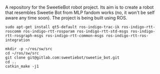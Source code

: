 A repository for the SweetieBot robot project. Its aim is to create a robot 
that resembles Sweetie Bot from MLP fandom works (no, it won't be self aware 
any time soon). The project is being built using ROS.

```
sudo apt-get install qt5-default ros-indigo-trac-ik ros-indigo-rtt-roscomm ros-indigo-rtt-rosparam ros-indigo-rtt-std-msgs ros-indigo-rtt-rosgraph-msgs ros-indigo-rtt-common-msgs ros-indigo-rtt-ros-integration
```
```
mkdir -p ~/ros/sw/src
cd ~/ros/sw/src
git clone git@gitlab.com:sweetiebot/sweetie_bot.git
cd ..
catkin_make -j1
```
